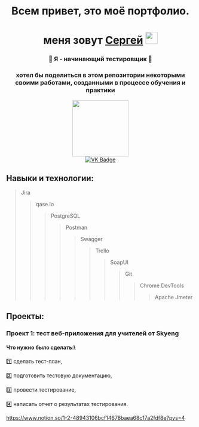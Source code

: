 <h1 align="center">Всем привет, это моё портфолио. </h1>
<h1 align="center"> меня зовут <a href="https://vk.com/stsareg" target="_blank">Сергей</a> 
<img src="https://github.com/blackcater/blackcater/raw/main/images/Hi.gif" height="32"/> </h1>

<h3 align="center"> 🌱 Я - начинающий тестировщик 🌱 </h3>
<h3 align="center"> хотел бы поделиться в этом репозитории некоторыми своими работами, созданными в процессе обучения и практики</h3>

<div id="header" align="center">
  <img src="https://media.giphy.com/media/YRzQnWzbn4WIxd3ZYx/giphy.gif" width="150"/>
</div>

<div id="badges" align="center">
  <a href="https://vk.com/stsareg">
    <img src="https://img.shields.io/badge/VK-blue?style=for-the-badge&logo=VK&logoColor=white" alt="VK Badge"/>
  </a>
  </div>
<div align="center">
  <a>
  <img src="https://komarev.com/ghpvc/?username=Digital-Machinist&style=flat-square&color=blue" alt=""/>
  </a>
</div>

## Навыки и технологии: 
> Jira
> > qase.io
> > > PostgreSQL
> > > > Postman
> > > > > Swagger
> > > > > > Trello
> > > > > > > SoapUI
> > > > > > > > Git
> > > > > > > > > Chrome DevTools
> > > > > > > > > > Apache Jmeter

## Проекты:
### Проект 1: тест веб-приложения для учителей от Skyeng
#### Что нужно было сделать:\

1️⃣ сделать тест-план,

2️⃣ подготовить тестовую документацию,

3️⃣ провести тестирование,

4️⃣ написать отчет о результатах тестирования.

https://www.notion.so/1-2-48943106bcf14678baea68c17a2fdf8e?pvs=4

<!--
**Digital-Machinist/Digital-Machinist** is a ✨ _special_ ✨ repository because its `README.md` (this file) appears on your GitHub profile.

Here are some ideas to get you started:

- 🔭 I’m currently working on ...
- 🌱 I’m currently learning ...
- 👯 I’m looking to collaborate on ...
- 🤔 I’m looking for help with ...
- 💬 Ask me about ...
- 📫 How to reach me: ...
- 😄 Pronouns: ...
- ⚡ Fun fact: ...
-->
